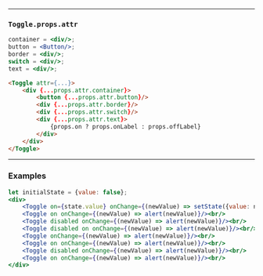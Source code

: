 ______________________________________________________________________________

### `Toggle.props.attr`

```jsx static
container = <div/>;
button = <Button/>;
border = <div/>;
switch = <div/>;
text = <div/>;
```

```html
<Toggle attr={...}>
    <div {...props.attr.container}>
        <button {...props.attr.button}/>
        <div {...props.attr.border}/>
        <div {...props.attr.switch}/>
        <div {...props.attr.text}>
            {props.on ? props.onLabel : props.offLabel}
        </div>
    </div>
</Toggle>
```

______________________________________________________________________________

### Examples

```jsx
let initialState = {value: false};
<div>
    <Toggle on={state.value} onChange={(newValue) => setState({value: newValue})} /><br/>
    <Toggle on onChange={(newValue) => alert(newValue)}/><br/>
    <Toggle disabled onChange={(newValue) => alert(newValue)}/><br/>
    <Toggle disabled on onChange={(newValue) => alert(newValue)}/><br/>
    <Toggle onChange={(newValue) => alert(newValue)}/><br/>
    <Toggle on onChange={(newValue) => alert(newValue)}/><br/>
    <Toggle disabled onChange={(newValue) => alert(newValue)}/><br/>
    <Toggle on onChange={(newValue) => alert(newValue)}/><br/>
</div>
```